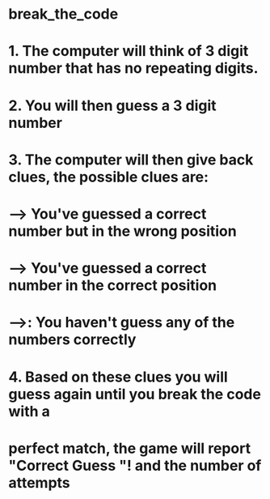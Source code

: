 # break_the_code
# 1. The computer will think of 3 digit number that has no repeating digits.
# 2. You will then guess a 3 digit number
# 3. The computer will then give back clues, the possible clues are:
#
#     --> You've guessed a correct number but in the wrong position
#     --> You've guessed a correct number in the correct position
#     -->: You haven't guess any of the numbers correctly
#
# 4. Based on these clues you will guess again until you break the code with a
#    perfect match, the game will report "Correct Guess "! and the number of attempts
